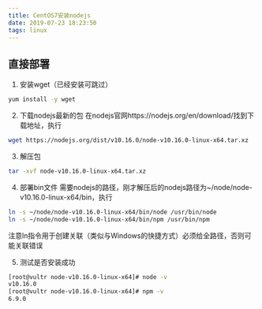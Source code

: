 ```yaml
---
title: CentOS7安装nodejs
date: 2019-07-23 18:23:50
tags: linux
---
```


## 直接部署
1. 安装wget（已经安装可跳过）
```bash
yum install -y wget
```

2. 下载nodejs最新的包
   在nodejs官网https://nodejs.org/en/download/找到下载地址，执行
```bash
wget https://nodejs.org/dist/v10.16.0/node-v10.16.0-linux-x64.tar.xz
```

3. 解压包
```bash
tar -xvf node-v10.16.0-linux-x64.tar.xz
```

4. 部署bin文件
需要nodejs的路径，刚才解压后的nodejs路径为~/node/node-v10.16.0-linux-x64/bin，执行 
```bash
ln -s ~/node/node-v10.16.0-linux-x64/bin/node /usr/bin/node
ln -s ~/node/node-v10.16.0-linux-x64/bin/npm /usr/bin/npm
```
注意ln指令用于创建关联（类似与Windows的快捷方式）必须给全路径，否则可能关联错误

5. 测试是否安装成功
```bash
[root@vultr node-v10.16.0-linux-x64]# node -v
v10.16.0
[root@vultr node-v10.16.0-linux-x64]# npm -v
6.9.0
```